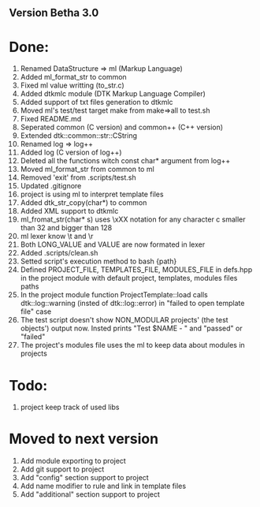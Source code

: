 ## Version Betha 3.0
# Done:
<ol>
    <li>Renamed DataStructure => ml (Markup Language)</li>
    <li>Added ml_format_str to common</li>
    <li>Fixed ml value writting (to_str.c)</li>
    <li>Added dtkmlc module (DTK Markup Language Compiler)</li>
    <li>Added support of txt files generation to dtkmlc</li>
    <li>Moved ml's test/test target make from make=>all to test.sh</li>
    <li>Fixed README.md</li>
    <li>Seperated common (C version) and common++ (C++ version)</li>
    <li>Extended dtk::common::str::CString</li>
    <li>Renamed log => log++</li>
    <li>Added log (C version of log++)</li>
    <li>Deleted all the functions witch const char* argument from log++</li>
    <li>Moved ml_format_str from common to ml</li>
    <li>Removed 'exit' from .scripts/test.sh</li>
    <li>Updated .gitignore</li>
    <li>project is using ml to interpret template files</li>
    <li>Added dtk_str_copy(char*) to common</li>
    <li>Added XML support to dtkmlc</li>
    <li>ml_fromat_str(char* s) uses \xXX notation for any character c smaller than 32 and bigger than 128</li>
    <li>ml lexer know \t and \r</li>
    <li>Both LONG_VALUE and VALUE are now formated in lexer</li>
    <li>Added .scripts/clean.sh</li>
    <li>Setted script's execution method to bash {path}</li>
    <li>Defined PROJECT_FILE, TEMPLATES_FILE, MODULES_FILE in defs.hpp in the project module with default project, templates, modules files paths</li>
    <li>In the project module function ProjectTemplate::load calls dtk::log::warning (insted of dtk::log::error) in "failed to open template file" case</li>
    <li>The test script doesn't show NON_MODULAR projects' (the test objects') output now. Insted prints "Test $NAME - " and "passed" or "failed"</li>
    <li>The project's modules file uses the ml to keep data about modules in projects</li>
</ol>

# Todo:
<ol>
    <li>project keep track of used libs</li>
</ol>

# Moved to next version
<ol>
    <li>Add module exporting to project</li>
    <li>Add git support to project</li>
    <li>Add "config" section support to project</li>
    <li>Add name modifier to rule and link in template files</li>
    <li>Add "additional" section support to project</li>
</ol>